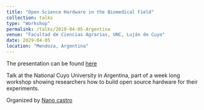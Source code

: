 ```yaml
---
title: "Open Science Hardware in the Biomedical Field"
collection: talks
type: "Workshop"
permalink: /talks/2019-04-05-Argentina
venue: "Facultad de Ciencias Agrarias, UNC, Luján de Cuyo"
date: 2029-04-05
location: "Mendoza, Argentina"
---
```



The presentation can be found [here](http://amchagas.github.io/files/presentations/osh-argentina.pdf)

Talk at the National Cuyo University in Argentina, part of a week long workshop showing researchers how to build open source hardware for their experiments.

Organized by [Nano castro](http://www.frm.utn.edu.ar/labfd/#equipo)
